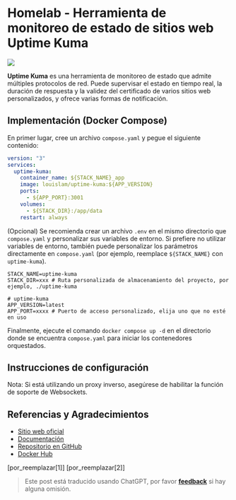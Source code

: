# Homelab - Herramienta de monitoreo de estado de sitios web Uptime Kuma

![](https://img.wiki-power.com/d/wiki-media/img/20230410160253.jpg)

**Uptime Kuma** es una herramienta de monitoreo de estado que admite múltiples protocolos de red. Puede supervisar el estado en tiempo real, la duración de respuesta y la validez del certificado de varios sitios web personalizados, y ofrece varias formas de notificación.

## Implementación (Docker Compose)

En primer lugar, cree un archivo `compose.yaml` y pegue el siguiente contenido:

```yaml title="compose.yaml"
version: "3"
services:
  uptime-kuma:
    container_name: ${STACK_NAME}_app
    image: louislam/uptime-kuma:${APP_VERSION}
    ports:
      - ${APP_PORT}:3001
    volumes:
      - ${STACK_DIR}:/app/data
    restart: always
```

(Opcional) Se recomienda crear un archivo `.env` en el mismo directorio que `compose.yaml` y personalizar sus variables de entorno. Si prefiere no utilizar variables de entorno, también puede personalizar los parámetros directamente en `compose.yaml` (por ejemplo, reemplace `${STACK_NAME}` con `uptime-kuma`).

```dotenv title=".env"
STACK_NAME=uptime-kuma
STACK_DIR=xxx # Ruta personalizada de almacenamiento del proyecto, por ejemplo, ./uptime-kuma

# uptime-kuma
APP_VERSION=latest
APP_PORT=xxxx # Puerto de acceso personalizado, elija uno que no esté en uso
```

Finalmente, ejecute el comando `docker compose up -d` en el directorio donde se encuentra `compose.yaml` para iniciar los contenedores orquestados.

## Instrucciones de configuración

Nota: Si está utilizando un proxy inverso, asegúrese de habilitar la función de soporte de Websockets.

## Referencias y Agradecimientos

- [Sitio web oficial](https://uptime.kuma.pet/)
- [Documentación](https://github.com/louislam/uptime-kuma/wiki)
- [Repositorio en GitHub](https://github.com/louislam/uptime-kuma)
- [Docker Hub](https://hub.docker.com/r/louislam/uptime-kuma)

[por_reemplazar[1]]
[por_reemplazar[2]]

> Este post está traducido usando ChatGPT, por favor [**feedback**](https://github.com/linyuxuanlin/Wiki_MkDocs/issues/new) si hay alguna omisión.